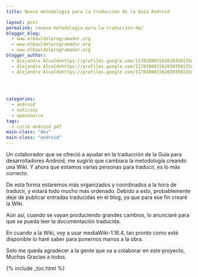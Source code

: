 ```yaml
---
title: Nueva metodología para la traducción de la Guía Android

layout: post
permalink: /nueva-metodologia-para-la-traduccion-de/
blogger_blog:
  - www.elbauldelprogramador.org
  - www.elbauldelprogramador.org
  - www.elbauldelprogramador.org
blogger_author:
  - Alejandro Alcaldehttps://profiles.google.com/117030001562039350135noreply@blogger.com
  - Alejandro Alcaldehttps://profiles.google.com/117030001562039350135noreply@blogger.com
  - Alejandro Alcaldehttps://profiles.google.com/117030001562039350135noreply@blogger.com

  
  
  
categories:
  - android
  - noticias
  - opensource
tags:
  - curso android pdf
main-class: "dev"
main-class: "android"
---
```

<div class="iconews">
</div>

Un colaborador que se ofreció a ayudar en la traducción de la Guía para desarrolladores Android, me sugirió que cambiara la metodología creando una Wiki. Y ahora que estamos varias personas para traducir, es lo más correcto.

  
<!--ad-->

De esta forma estaremos más organizados y coordinados a la hora de traducir, y estará todo mucho más ordenado. Debido a esto, probablemente deje de publicar entradas traducidas en el blog, ya que para ese fin crearé la Wiki.

Aún así, cuando se vayan produciendo grandes cambios, lo anunciaré para que se pueda leer la documentación traducida. 

En cuando a la Wiki, voy a usar mediaWiki-1.16.4, tan pronto como esté disponible lo haré saber para ponernos manos a la obra.

Solo me queda agradecer a la gente que va a colaborar en este proyecto, Muchas Gracias a todos.



{% include _toc.html %}
